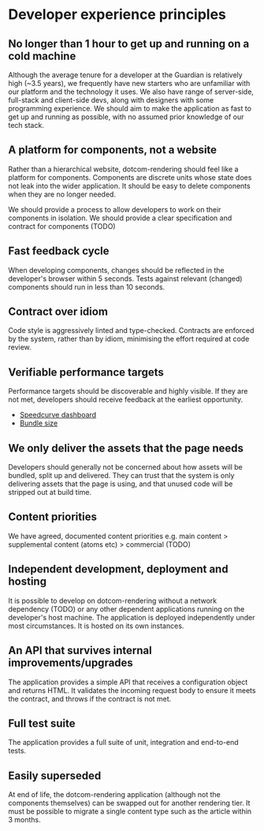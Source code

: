 # Developer experience principles

## No longer than 1 hour to get up and running on a cold machine

Although the average tenure for a developer at the Guardian is relatively high (~3.5 years), we frequently have new starters
who are unfamiliar with our platform and the technology it uses. We also have range of server-side, full-stack and client-side
devs, along with designers with some programming experience. We should aim to make the application as fast to get up and running
as possible, with no assumed prior knowledge of our tech stack.

## A platform for components, not a website

Rather than a hierarchical website, dotcom-rendering should feel like a platform for components. Components are
discrete units whose state does not leak into the wider application. It should be
easy to delete components when they are no longer needed.

We should provide a process to allow developers to work on their components in isolation. We should provide a clear
specification and contract for components (TODO)

## Fast feedback cycle

When developing components, changes should be reflected in the developer's browser within 5 seconds. Tests against relevant
(changed) components should run in less than 10 seconds.

## Contract over idiom

Code style is aggressively linted and type-checked. Contracts are enforced by the system, rather than by idiom, minimising
the effort required at code review.

## Verifiable performance targets

Performance targets should be discoverable and highly visible. If they are not met, developers should receive feedback at
the earliest opportunity.

- [Speedcurve dashboard](https://speedcurve.com/guardian/favorite/?d=30&db=23315&de=1&ds=1)
- [Bundle size](https://github.com/guardian/dotcom-rendering/blob/master/docs/principles/lines-in-the-sand.md#our-javascript-bundle-size-will-not-exceed-120kb)

## We only deliver the assets that the page needs

Developers should generally not be concerned about how assets will be bundled, split up and delivered. They can trust that the
system is only delivering assets that the page is using, and that unused code will be stripped out at build time.

## Content priorities

We have agreed, documented content priorities e.g. main content > supplemental content (atoms etc) > commercial (TODO)

## Independent development, deployment and hosting

It is possible to develop on dotcom-rendering without a network dependency (TODO) or any other dependent applications running on
the developer's host machine. The application is deployed independently under most circumstances. It is hosted on its own instances.

## An API that survives internal improvements/upgrades

The application provides a simple API that receives a configuration object and returns HTML. It validates the incoming request
body to ensure it meets the contract, and throws if the contract is not met.

## Full test suite

The application provides a full suite of unit, integration and end-to-end tests.

## Easily superseded

At end of life, the dotcom-rendering application (although not the components themselves) can be swapped out for another rendering
tier. It must be possible to migrate a single content type such as the article within 3 months.
